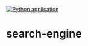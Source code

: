 [![Python application](https://github.com/JParramore/search-engine/workflows/Python%20application/badge.svg)](https://github.com/JParramore/search-engine/actions)

# search-engine

